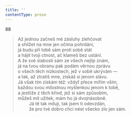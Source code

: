 ```yaml
---
title: ''
contentType: prose
---
```


88

> Až jednou začneš mé zásluhy zlehčovat  
> a shlížet na mne jen očima pohrdání,  
> já budu při tobě sám proti sobě stát  
> a hájit tvoji ctnost, ač klameš bez ustání.  
> A že své slabosti sám ze všech nejlíp znám,  
> já na tvou obranu pak podám věrnou zprávu  
> o všech těch nízkostech, jež v sobě ukrývám —  
> a tak, až ztratíš mne, získáš si jenom slávu.  
> Já však tím získám též: vždyť přece mířím vším,  
> každou svou milostnou myšlenkou jenom k tobě,  
> a jestliže z těch křivd, jež si sám způsobím,  
> můžeš mít užitek, mám ho já dvojnásobně.  
>          Já tě tak miluji, tak jsem ti odevzdán,  
>          že pro tvé dobro chci nést všecko zlo jen sám.
